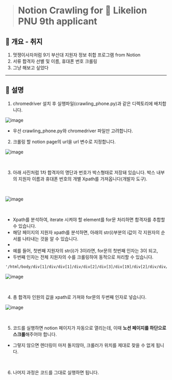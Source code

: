 > # Notion Crawling for 🦁 Likelion PNU 9th applicant


## 🦁 개요 - 취지
1. 멋쟁이사자처럼 9기 부산대 지원자 정보 취합 프로그램 from Notion
2. 서류 합격자 선별 및 이름, 휴대폰 번호 크롤링
3. 그냥 해보고 싶었다

<hr/>


## 🦁 설명

1. chromedriver 설치 후 실행파일(crawling_phone.py)과 같은 디렉토리에 배치합니다.

![image](https://user-images.githubusercontent.com/40200760/111263240-e1ec1b80-8668-11eb-9a0a-031dcc4259de.png)

- 우선 crawling_phone.py와 chromedriver 파일만 고려합니다.

2. 크롤링 할 notion page의 url을 url 변수로 지정합니다.

![image](https://user-images.githubusercontent.com/40200760/111264425-d7328600-866a-11eb-879f-396d283dffc8.png)

<br/>

3. 아래 사진처럼 1차 합격자의 명단과 번호가 박스형태로 저장돼 있습니다. 박스 내부의 지원자 이름과 휴대폰 번호의 개별 Xpath를 가져옵니다(개발자 도구). 
<br/>

![image](https://user-images.githubusercontent.com/40200760/111266806-655c3b80-866e-11eb-9f05-649929ec471c.png)

<br/>


- Xpath를 분석하여, iterate 시켜야 할 element를 for문 처리하면 합격자를 추합할 수 있습니다.
- 해당 페이지의 지원자 xpath를 분석하면, 아래의 str(i)부분의 i값이 각 지원자의 순서를 나타내는 것을 알 수 있습니다.
- <br/>
- 예를 들어, 첫번째 지원자의 str(i)가 3이라면, for문의 첫번째 인자는 3이 되고,
- 두번째 인자는 전체 지원자의 수를 크롤링하여 동적으로 처리할 수 있습니다.

```html
'/html/body/div[1]/div/div[1]/div/div[2]/div[3]/div[19]/div[2]/div/div/div[2]/div[1]/div[' + str(i) + ']/a/div/div[2]/div'
```
![image](https://user-images.githubusercontent.com/40200760/111264594-28db1080-866b-11eb-82fa-6b01f8fa86ea.png)

<br/>


4. 총 합격자 인원의 값을 xpath로 가져와 for문의 두번째 인자로 넣습니다. 

![image](https://user-images.githubusercontent.com/40200760/111265175-0bf30d00-866c-11eb-8c5d-e79332b4cb07.png)

<br/>


5. 코드를 실행하면 notion 페이지가 자동으로 열리는데, 이때 <strong> 노션 페이지를 하단으로 스크롤</strong>해주어야 합니다.
- 그렇지 않으면 렌더링이 마저 돌지않아, 크롤러가 위치를 제대로 찾을 수 없게 됩니다.

<br/>


6. 나머지 과정은 코드를 그대로 실행하면 됩니다.
